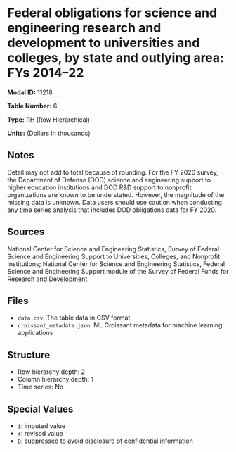 # Federal obligations for science and engineering research and development to universities and colleges, by state and outlying area: FYs 2014&#8211;22

**Modal ID:** 11218

**Table Number:** 6

**Type:** RH (Row Hierarchical)

**Units:** (Dollars in thousands)

## Notes

Detail may not add to total because of rounding. For the FY 2020 survey, the Department of Defense (DOD) science and engineering support to higher education institutions and DOD R&D support to nonprofit organizations are known to be understated. However, the magnitude of the missing data is unknown. Data users should use caution when conducting any time series analysis that includes DOD obligations data for FY 2020.

## Sources

National Center for Science and Engineering Statistics, Survey of Federal Science and Engineering Support to Universities, Colleges, and Nonprofit Institutions; National Center for Science and Engineering Statistics, Federal Science and Engineering Support module of the Survey of Federal Funds for Research and Development.

## Files

- `data.csv`: The table data in CSV format
- `croissant_metadata.json`: ML Croissant metadata for machine learning applications

## Structure

- Row hierarchy depth: 2
- Column hierarchy depth: 1
- Time series: No

## Special Values

- `i`: imputed value
- `r`: revised value
- `D`: suppressed to avoid disclosure of confidential information
